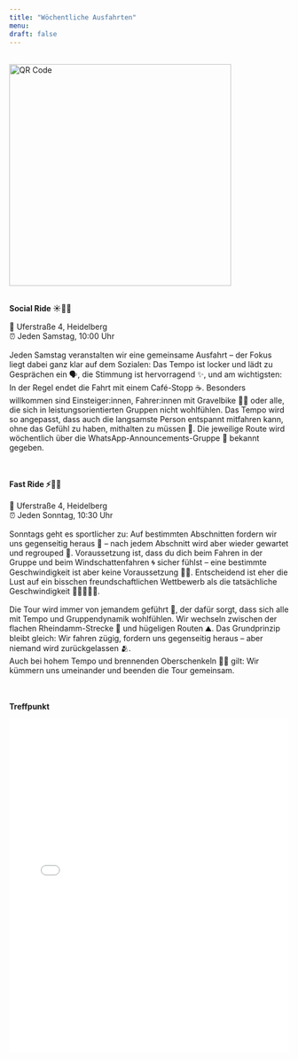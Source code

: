 ```yaml
---
title: "Wöchentliche Ausfahrten"
menu:
draft: false
---
```

<div style="margin-top: 2rem; text-align: left;">
  <img src="/images/ausfahrt.jpg" alt="QR Code" width="400">
</div>

<div style="margin-top: 2.0rem;"></div>

**Social Ride ☀️🚴‍♂️**
<div style="margin-top: 1.0rem;"></div>

📌 Uferstraße 4, Heidelberg  
⏰ Jeden Samstag, 10:00 Uhr
<div style="margin-top: 1.0rem;"></div>

Jeden Samstag veranstalten wir eine gemeinsame Ausfahrt – der Fokus liegt dabei ganz klar auf dem Sozialen: Das Tempo ist locker und lädt zu Gesprächen ein 🗣️, die Stimmung ist hervorragend ✨, und am wichtigsten: In der Regel endet die Fahrt mit einem Café-Stopp ☕. Besonders willkommen sind Einsteiger:innen, Fahrer:innen mit Gravelbike 🚵‍♂️ oder alle, die sich in leistungsorientierten Gruppen nicht wohlfühlen. Das Tempo wird so angepasst, dass auch die langsamste Person entspannt mitfahren kann, ohne das Gefühl zu haben, mithalten zu müssen 🐢. Die jeweilige Route wird wöchentlich über die WhatsApp-Announcements-Gruppe 📱 bekannt gegeben.
<div style="margin-top: 3.0rem;"></div>

**Fast Ride ⚡🚴‍♀️**
<div style="margin-top: 1.0rem;"></div>

📌 Uferstraße 4, Heidelberg  
⏰ Jeden Sonntag, 10:30 Uhr
<div style="margin-top: 1.0rem;"></div>

Sonntags geht es sportlicher zu: Auf bestimmten Abschnitten fordern wir uns gegenseitig heraus 💨 – nach jedem Abschnitt wird aber wieder gewartet und regrouped 🤝. Voraussetzung ist, dass du dich beim Fahren in der Gruppe und beim Windschattenfahren 🌀 sicher fühlst – eine bestimmte Geschwindigkeit ist aber keine Voraussetzung 🚫🏁. Entscheidend ist eher die Lust auf ein bisschen freundschaftlichen Wettbewerb als die tatsächliche Geschwindigkeit 🚴‍♀️🚴‍♂️💪.
<div style="margin-top: 1.0rem;"></div>

Die Tour wird immer von jemandem geführt 👋, der dafür sorgt, dass sich alle mit Tempo und Gruppendynamik wohlfühlen. Wir wechseln zwischen der flachen Rheindamm-Strecke 🌊 und hügeligen Routen ⛰️. Das Grundprinzip bleibt gleich: Wir fahren zügig, fordern uns gegenseitig heraus – aber niemand wird zurückgelassen 🫂.  
Auch bei hohem Tempo und brennenden Oberschenkeln 🧬😉 gilt: Wir kümmern uns umeinander und beenden die Tour gemeinsam.
<div style="margin-top: 3.0rem;"></div>

**Treffpunkt** 
<div style="margin-top: 1.0rem;"></div>

<iframe src="/map/index.html?lat=49.41325&lng=8.6919444&zoom=14" width="100%" height="600" style="border:none;"></iframe>
